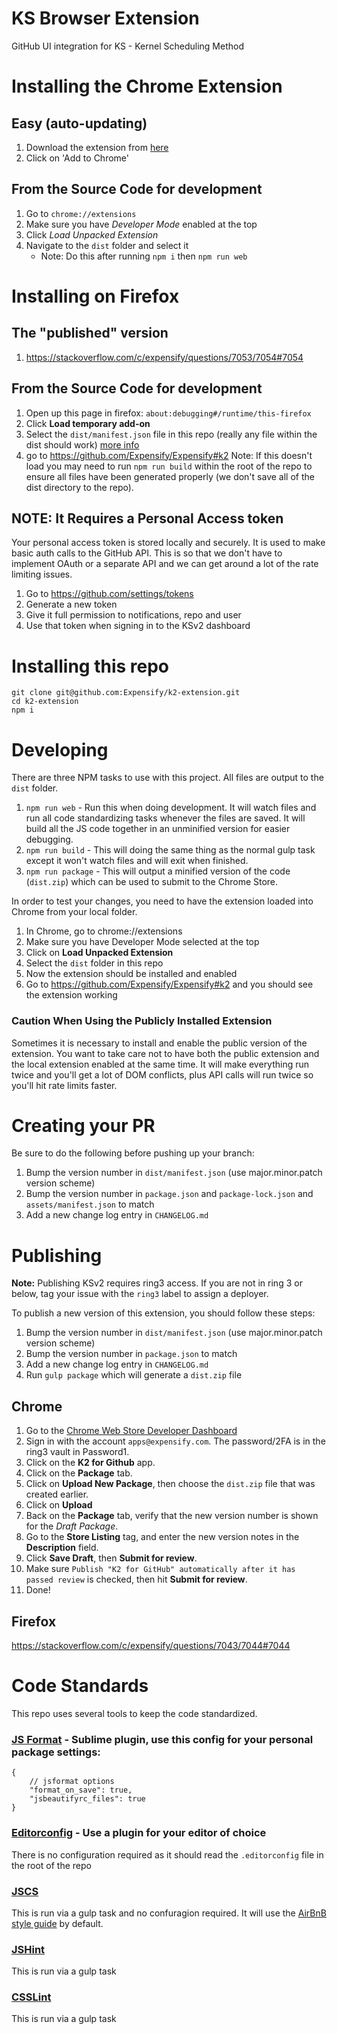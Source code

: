 KS Browser Extension
=============

GitHub UI integration for KS - Kernel Scheduling Method

# Installing the Chrome Extension
## Easy (auto-updating)
1. Download the extension from [here](https://chrome.google.com/webstore/detail/k2-for-github/hmhoemhekchomabhoccbidjnoenbphno?hl=en-US)
1. Click on 'Add to Chrome'

## From the Source Code for development
1. Go to `chrome://extensions`
1. Make sure you have _Developer Mode_ enabled at the top
1. Click _Load Unpacked Extension_
1. Navigate to the `dist` folder and select it
    - Note: Do this after running `npm i` then `npm run web`

# Installing on Firefox
## The "published" version
1. https://stackoverflow.com/c/expensify/questions/7053/7054#7054

## From the Source Code for development
1. Open up this page in firefox: `about:debugging#/runtime/this-firefox`
1. Click **Load temporary add-on**
1. Select the `dist/manifest.json` file in this repo (really any file within the dist should work) [more info](https://developer.mozilla.org/en-US/docs/Mozilla/Add-ons/WebExtensions/Your_first_WebExtension#Trying_it_out)
1. go to https://github.com/Expensify/Expensify#k2
    Note: If this doesn't load you may need to run `npm run build` within the root of the repo to ensure all files have been generated properly (we don't save all of the dist directory to the repo).

## NOTE: It Requires a Personal Access token
Your personal access token is stored locally and securely. It is used to make basic auth calls to the GitHub API. This is so that we don't have to implement OAuth or a separate API and we can get around a lot of the rate limiting issues.

1. Go to https://github.com/settings/tokens
1. Generate a new token
1. Give it full permission to notifications, repo and user
1. Use that token when signing in to the KSv2 dashboard

# Installing this repo
```
git clone git@github.com:Expensify/k2-extension.git
cd k2-extension
npm i
```

# Developing
There are three NPM tasks to use with this project. All files are output to the `dist` folder.

1. `npm run web` - Run this when doing development. It will watch files and run all code standardizing tasks whenever the files are saved. It will build all the JS code together in an unminified version for easier debugging.
1. `npm run build` - This will doing the same thing as the normal gulp task except it won't watch files and will exit when finished.
1. `npm run package` - This will output a minified version of the code (`dist.zip`) which can be used to submit to the Chrome Store.

In order to test your changes, you need to have the extension loaded into Chrome from your local folder.

1. In Chrome, go to chrome://extensions
1. Make sure you have Developer Mode selected at the top
1. Click on **Load Unpacked Extension**
1. Select the `dist` folder in this repo
1. Now the extension should be installed and enabled
1. Go to https://github.com/Expensify/Expensify#k2 and you should see the extension working

### Caution When Using the Publicly Installed Extension
Sometimes it is necessary to install and enable the public version of the extension. You want to take care not to have both the public extension and the local extension enabled at the same time. It will make everything run twice and you'll get a lot of DOM conflicts, plus API calls will run twice so you'll hit rate limits faster.

# Creating your PR
Be sure to do the following before pushing up your branch:
1. Bump the version number in `dist/manifest.json` (use major.minor.patch version scheme)
1. Bump the version number in `package.json` and `package-lock.json` and `assets/manifest.json` to match
1. Add a new change log entry in `CHANGELOG.md`

# Publishing
**Note:** Publishing KSv2 requires ring3 access. If you are not in ring 3 or below, tag your issue with the `ring3` label to assign a deployer.

To publish a new version of this extension, you should follow these steps:

1. Bump the version number in `dist/manifest.json` (use major.minor.patch version scheme)
1. Bump the version number in `package.json` to match
1. Add a new change log entry in `CHANGELOG.md`
1. Run `gulp package` which will generate a `dist.zip` file

## Chrome
1. Go to the [Chrome Web Store Developer Dashboard](https://chrome.google.com/webstore/developer/dashboard)
1. Sign in with the account `apps@expensify.com`. The password/2FA is in the ring3 vault in Password1.
1. Click on the **K2 for Github** app.
1. Click on the **Package** tab.
1. Click on **Upload New Package**, then choose the `dist.zip` file that was created earlier.
1. Click on **Upload**
1. Back on the **Package** tab, verify that the new version number is shown for the _Draft Package_.
1. Go to the **Store Listing** tag, and enter the new version notes in the **Description** field.
1. Click **Save Draft**, then **Submit for review**.
1. Make sure `Publish "K2 for GitHub" automatically after it has passed review` is checked, then hit **Submit for review**.
1. Done!

## Firefox
https://stackoverflow.com/c/expensify/questions/7043/7044#7044

# Code Standards
This repo uses several tools to keep the code standardized.

### [JS Format](https://github.com/jdc0589/JsFormat) - Sublime plugin, use this config for your personal package settings:
```
{
    // jsformat options
    "format_on_save": true,
    "jsbeautifyrc_files": true
}
```

### [Editorconfig](http://editorconfig.org/) - Use a plugin for your editor of choice
There is no configuration required as it should read the `.editorconfig` file in the root of the repo

### [JSCS](https://github.com/jscs-dev/node-jscs)
This is run via a gulp task and no confuragion required. It will use the [AirBnB style guide](https://github.com/airbnb/javascript) by default.

### [JSHint](http://jshint.com/)
This is run via a gulp task

### [CSSLint](https://github.com/CSSLint/csslint)
This is run via a gulp task
